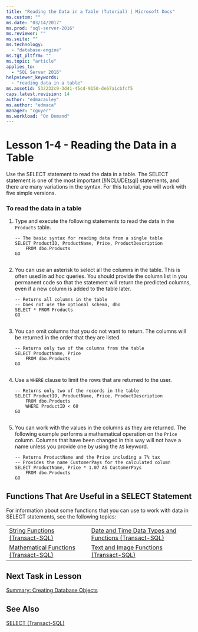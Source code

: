 ```yaml
---
title: "Reading the Data in a Table (Tutorial) | Microsoft Docs"
ms.custom: ""
ms.date: "03/14/2017"
ms.prod: "sql-server-2016"
ms.reviewer: ""
ms.suite: ""
ms.technology: 
  - "database-engine"
ms.tgt_pltfrm: ""
ms.topic: "article"
applies_to: 
  - "SQL Server 2016"
helpviewer_keywords: 
  - "reading data in a table"
ms.assetid: 532232c9-3d41-45cd-9150-de67a1cbfcf5
caps.latest.revision: 14
author: "edmacauley"
ms.author: "edmaca"
manager: "cguyer"
ms.workload: "On Demand"
---
```

# Lesson 1-4 - Reading the Data in a Table
Use the SELECT statement to read the data in a table. The SELECT statement is one of the most important [!INCLUDE[tsql](../includes/tsql-md.md)] statements, and there are many variations in the syntax. For this tutorial, you will work with five simple versions.  
  
### To read the data in a table  
  
1.  Type and execute the following statements to read the data in the `Products` table.  
  
    ```  
    -- The basic syntax for reading data from a single table  
    SELECT ProductID, ProductName, Price, ProductDescription  
        FROM dbo.Products  
    GO  
  
    ```  
  
2.  You can use an asterisk to select all the columns in the table. This is often used in ad hoc queries. You should provide the column list in you permanent code so that the statement will return the predicted columns, even if a new column is added to the table later.  
  
    ```  
    -- Returns all columns in the table  
    -- Does not use the optional schema, dbo  
    SELECT * FROM Products  
    GO  
  
    ```  
  
3.  You can omit columns that you do not want to return. The columns will be returned in the order that they are listed.  
  
    ```  
    -- Returns only two of the columns from the table  
    SELECT ProductName, Price  
        FROM dbo.Products  
    GO  
  
    ```  
  
4.  Use a `WHERE` clause to limit the rows that are returned to the user.  
  
    ```  
    -- Returns only two of the records in the table  
    SELECT ProductID, ProductName, Price, ProductDescription  
        FROM dbo.Products  
        WHERE ProductID < 60  
    GO  
  
    ```  
  
5.  You can work with the values in the columns as they are returned. The following example performs a mathematical operation on the `Price` column. Columns that have been changed in this way will not have a name unless you provide one by using the `AS` keyword.  
  
    ```  
    -- Returns ProductName and the Price including a 7% tax  
    -- Provides the name CustomerPays for the calculated column  
    SELECT ProductName, Price * 1.07 AS CustomerPays  
        FROM dbo.Products  
    GO  
    ```  
  
## Functions That Are Useful in a SELECT Statement  
For information about some functions that you can use to work with data in SELECT statements, see the following topics:  
  
|||  
|-|-|  
|[String Functions &#40;Transact-SQL&#41;](../t-sql/functions/string-functions-transact-sql.md)|[Date and Time Data Types and Functions &#40;Transact-SQL&#41;](../t-sql/functions/date-and-time-data-types-and-functions-transact-sql.md)|  
|[Mathematical Functions &#40;Transact-SQL&#41;](../t-sql/functions/mathematical-functions-transact-sql.md)|[Text and Image Functions &#40;Transact-SQL&#41;](http://msdn.microsoft.com/library/b9c70488-1bf5-4068-a003-e548ccbc5199)|  
  
## Next Task in Lesson  
[Summary: Creating Database Objects](../t-sql/lesson-1-5-summary-creating-database-objects.md)  
  
## See Also  
[SELECT &#40;Transact-SQL&#41;](../t-sql/queries/select-transact-sql.md)  
  
  
  

